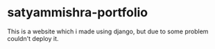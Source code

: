 # satyammishra-portfolio

This is a website which i made using django,
but due to some problem couldn't deploy it.
